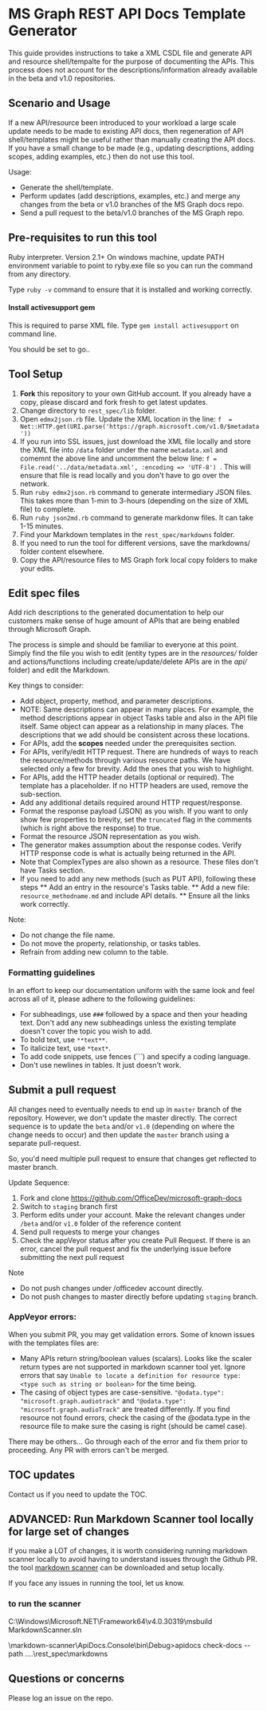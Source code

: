 # MS Graph REST API Docs Template Generator

This guide provides instructions to take a XML CSDL file and generate API and resource shell/tempalte for the purpose of documenting the APIs. This process does not account for the descriptions/information already available in the beta and v1.0 repositories.

## Scenario and Usage

If a new API/resource been introduced to your workload <or> a large scale update needs to be made to existing API docs, then regeneration of API shell/templates might be useful rather than manually creating the API docs. If you have a small change to be made (e.g., updating descriptions, adding scopes, adding examples, etc.) then do not use this tool.

Usage:

* Generate the shell/template.
* Perform updates (add descriptions, examples, etc.) and merge any changes from the beta or v1.0 branches of the MS Graph docs repo.
* Send a pull request to the beta/v1.0 branches of the MS Graph repo.

## Pre-requisites to run this tool

Ruby interpreter. Version 2.1+
On windows machine, update PATH environment variable to point to ryby.exe file so you can run the command from any directory.

Type `ruby -v` command to ensure that it is installed and working correctly.

#### Install activesupport gem

This is required to parse XML file.
Type `gem install activesupport` on command line.

You should be set to go..

## Tool Setup

1. **Fork** this repository to your own GitHub account. If you already have a copy, please discard and fork fresh to get latest updates.
1. Change directory to `rest_spec/lib` folder.
1. Open `edmx2json.rb` file. Update the XML location in the line: `f  = Net::HTTP.get(URI.parse('https://graph.microsoft.com/v1.0/$metadata'))`
1. If you run into SSL issues, just download the XML file locally and store the XML file into `/data` folder under the name `metadata.xml` and comemnt the above line and uncomment the below line: `f = File.read('../data/metadata.xml', :encoding => 'UTF-8')
`. This will ensure that file is read locally and you don't have to go over the network.
1. Run `ruby edmx2json.rb` command to generate intermediary JSON files. This takes more than 1-min to 3-hours (depending on the size of XML file) to complete.
1. Run `ruby json2md.rb` command to generate markdonw files. It can take 1-15 minutes.
1. Find your Markdown templates in the `rest_spec/markdowns` folder.
1. If you need to run the tool for different versions, save the markdowns/ folder content elsewhere.
1. Copy the API/resource files to MS Graph fork local copy folders to make your edits.

## Edit spec files

Add rich descriptions to the generated documentation to help our customers make sense of huge amount of APIs that are being enabled through Microsoft Graph.

The process is simple and should be familiar to everyone at this point. Simply find the file you wish to edit (entity types are in the *resources/* folder and actions/functions including create/update/delete APIs are in the *api/* folder) and edit the Markdown.

Key things to consider:

* Add object, property, method, and parameter descriptions.
* NOTE: Same descriptions can appear in many places. For example, the method descriptions appear in object Tasks table and also in the API file itself. Same object can appear as a relationship in many places. The descriptions that we add should be consistent across these locations.
* For APIs, add the **scopes** needed under the prerequisites section.
* For APIs, verify/edit HTTP request. There are hundreds of ways to reach the resource/methods through various resource paths. We have selected only a few for brevity. Add the ones that you wish to highlight.
* For APIs, add the HTTP header details (optional or required). The template has a placeholder. If no HTTP headers are used, remove the sub-section.
* Add any additional details required around HTTP request/response.
* Format the response payload (JSON) as you wish. If you want to only show few properties to brevity, set the `truncated` flag in the comments (which is right above the response) to true.
* Format the resource JSON representation as you wish.
* The generator makes assumption about the response codes. Verify HTTP response code is what is actually being returned in the API.
* Note that ComplexTypes are also shown as a resource. These files don't have Tasks section.
* If you need to add any new methods (such as PUT API), following these steps
** Add an entry in the resource's Tasks table.
** Add a new file: `resource_methodname.md` and include API details.
** Ensure all the links work correctly.

Note:
* Do not change the file name.
* Do not move the property, relationship, or tasks tables.
* Refrain from adding new column to the table.

### Formatting guidelines

In an effort to keep our documentation uniform with the same look and feel across all of it, please adhere to the following guidelines:

* For subheadings, use `###` followed by a space and then your heading text. Don't add any new subheadings unless the existing template doesn't cover the topic you wish to add.
* To bold text, use `**text**`.
* To italicize text, use `*text*`.
* To add code snippets, use fences (```) and specify a coding language.
* Don't use newlines in tables. It just doesn't work.

## Submit a pull request

All changes need to eventually needs to end up in `master` branch of the repository. However, we don't update the master directly. The correct sequence is to update the `beta` and/or `v1.0` (depending on where the change needs to occur) and then update the `master` branch using a separate pull-request.

So, you'd need multiple pull request to ensure that changes get reflected to master branch.

Update Sequence:

1. Fork and clone https://github.com/OfficeDev/microsoft-graph-docs
2. Switch to `staging` branch first
3. Perform edits under your account. Make the relevant changes under `/beta` and/or `v1.0` folder of the reference content
4. Send pull requests to merge your changes
5. Check the appVeyor status after you create Pull Request. If there is an error, cancel the pull request and fix the underlying issue before submitting the next pull request

Note
* Do not push changes under /officedev account directly.
* Do not push changes to master directly before updating `staging` branch.

### AppVeyor errors:

When you submit PR, you may get validation errors. Some of known issues with the templates files are:

* Many APIs return string/boolean values (scalars). Looks like the scaler return types are not supported in markdown scanner tool yet. Ignore errors that say `Unable to locate a definition for resource type: <type such as string or boolean>` for the time being.
* The casing of object types are case-sensitive. `"@odata.type": "microsoft.graph.audiotrack"` and `"@odata.type": "microsoft.graph.audioTrack"` are treated differently. If you find resource not found errors, check the casing of the @odata.type in the resource file to make sure the casing is right (should be camel case).

There may be others... Go through each of the error and fix them prior to proceeding. Any PR with errors can't be merged.

## TOC updates

Contact us if you need to update the TOC.

## ADVANCED: Run Markdown Scanner tool locally for large set of changes

If you make a LOT of changes, it is worth considering running markdown scanner locally to avoid having to understand issues through the Github PR. the tool [markdown scanner](https://github.com/OneDrive/markdown-scanner) can be downloaded and setup locally.

If you face any issues in running the tool, let us know.

### to run the scanner

C:\Windows\Microsoft.NET\Framework64\v4.0.30319\msbuild MarkdownScanner.sln

\markdown-scanner\ApiDocs.Console\bin\Debug>apidocs check-docs --path ..\..\rest_spec\markdowns

## Questions or concerns

Please log an issue on the repo.
